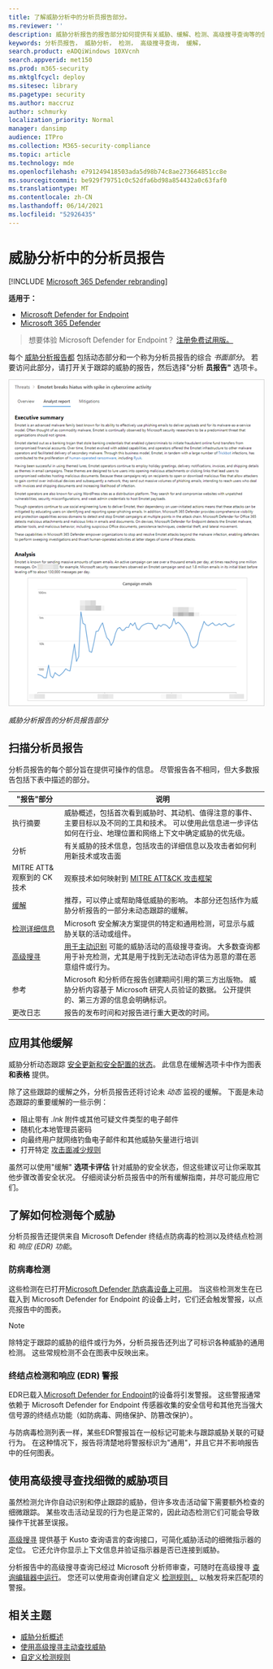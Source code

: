 ```yaml
---
title: 了解威胁分析中的分析员报告部分。
ms.reviewer: ''
description: 威胁分析报告的报告部分如何提供有关威胁、缓解、检测、高级搜寻查询等的信息。
keywords: 分析员报告， 威胁分析， 检测， 高级搜寻查询， 缓解，
search.product: eADQiWindows 10XVcnh
search.appverid: met150
ms.prod: m365-security
ms.mktglfcycl: deploy
ms.sitesec: library
ms.pagetype: security
ms.author: maccruz
author: schmurky
localization_priority: Normal
manager: dansimp
audience: ITPro
ms.collection: M365-security-compliance
ms.topic: article
ms.technology: mde
ms.openlocfilehash: e791249418503ada5d98b74c8ae273664851cc8e
ms.sourcegitcommit: be929f79751c0c52dfa6bd98a854432a0c63faf0
ms.translationtype: MT
ms.contentlocale: zh-CN
ms.lasthandoff: 06/14/2021
ms.locfileid: "52926435"
---
```

# <a name="the-analyst-report-in-threat-analytics"></a>威胁分析中的分析员报告

[!INCLUDE [Microsoft 365 Defender rebranding](../../includes/microsoft-defender.md)]

**适用于：**
- [Microsoft Defender for Endpoint](https://go.microsoft.com/fwlink/p/?linkid=2154037)
- [Microsoft 365 Defender](https://go.microsoft.com/fwlink/?linkid=2118804)

> 想要体验 Microsoft Defender for Endpoint？ [注册免费试用版。](https://www.microsoft.com/microsoft-365/windows/microsoft-defender-atp?ocid=docs-wdatp-exposedapis-abovefoldlink)

每个 [威胁分析报告都](threat-analytics.md) 包括动态部分和一个称为分析员报告的综合 _书面部分_。 若要访问此部分，请打开关于跟踪的威胁的报告，然后选择"分析 **员报告"** 选项卡。

![威胁分析报告的分析员报告部分的图像](images/ta-analyst-report-small.png)

_威胁分析报告的分析员报告部分_

## <a name="scan-the-analyst-report"></a>扫描分析员报告 
分析员报告的每个部分旨在提供可操作的信息。 尽管报告各不相同，但大多数报告包括下表中描述的部分。

| "报告"部分 | 说明 |
|--|--|
| 执行摘要 | 威胁概述，包括首次看到威胁时、其动机、值得注意的事件、主要目标以及不同的工具和技术。 可以使用此信息进一步评估如何在行业、地理位置和网络上下文中确定威胁的优先级。 |
| 分析 | 有关威胁的技术信息，包括攻击的详细信息以及攻击者如何利用新技术或攻击面 | 
| MITRE ATT&观察到的 CK 技术 | 观察技术如何映射到 [MITRE ATT&CK 攻击框架](https://attack.mitre.org/) | 
| [缓解](#apply-additional-mitigations) | 推荐，可以停止或帮助降低威胁的影响。 本部分还包括作为威胁分析报告的一部分未动态跟踪的缓解。 |
| [检测详细信息](#understand-how-each-threat-can-be-detected) | Microsoft 安全解决方案提供的特定和通用检测，可显示与威胁关联的活动或组件。 | 
| [高级搜寻](#find-subtle-threat-artifacts-using-advanced-hunting) | [用于主动识别](advanced-hunting-overview.md) 可能的威胁活动的高级搜寻查询。 大多数查询都用于补充检测，尤其是用于找到无法动态评估为恶意的潜在恶意组件或行为。 | 
| 参考 | Microsoft 和分析师在报告创建期间引用的第三方出版物。 威胁分析内容基于 Microsoft 研究人员验证的数据。 公开提供的、第三方源的信息会明确标识。 | 
| 更改日志 | 报告的发布时间和对报告进行重大更改的时间。 |

## <a name="apply-additional-mitigations"></a>应用其他缓解
威胁分析动态跟踪 [安全更新和安全配置的状态](threat-analytics.md#mitigations-review-list-of-mitigations-and-the-status-of-your-devices)。 此信息在缓解选项卡中作为图表 **和表格** 提供。

除了这些跟踪的缓解之外，分析员报告还将讨论未 _动态_ 监视的缓解。 下面是未动态跟踪的重要缓解的一些示例：

- 阻止带有 _.lnk_ 附件或其他可疑文件类型的电子邮件
- 随机化本地管理员密码
- 向最终用户就网络钓鱼电子邮件和其他威胁矢量进行培训
- 打开特定 [攻击面减少规则](attack-surface-reduction.md)

虽然可以使用"缓解" **选项卡评估** 针对威胁的安全状态，但这些建议可让你采取其他步骤改善安全状况。 仔细阅读分析员报告中的所有缓解指南，并尽可能应用它们。

## <a name="understand-how-each-threat-can-be-detected"></a>了解如何检测每个威胁
分析员报告还提供来自 Microsoft Defender 终结点防病毒的检测以及终结点检测和 _响应 (EDR) 功能_。

### <a name="antivirus-detections"></a>防病毒检测
这些检测在已打开[Microsoft Defender 防病毒设备上可用](/windows/security/threat-protection/microsoft-defender-antivirus/microsoft-defender-antivirus-in-windows-10)。 当这些检测发生在已载入到 Microsoft Defender for Endpoint 的设备上时，它们还会触发警报，以点亮报告中的图表。

>[!NOTE]
>除特定于跟踪的威胁的组件或行为外，分析员报告还列出了可标识各种威胁的通用检测。 这些常规检测不会在图表中反映出来。

### <a name="endpoint-detection-and-response-edr-alerts"></a>终结点检测和响应 (EDR) 警报
EDR已载入[Microsoft Defender for Endpoint](onboard-configure.md)的设备将引发警报。 这些警报通常依赖于 Microsoft Defender for Endpoint 传感器收集的安全信号和其他充当强大信号源的终结点功能（如防病毒、网络保护、防篡改保护）。

与防病毒检测列表一样，某些EDR警报旨在一般标记可能未与跟踪威胁关联的可疑行为。 在这种情况下，报告将清楚地将警报标识为"通用"，并且它并不影响报告中的任何图表。

## <a name="find-subtle-threat-artifacts-using-advanced-hunting"></a>使用高级搜寻查找细微的威胁项目
虽然检测允许你自动识别和停止跟踪的威胁，但许多攻击活动留下需要额外检查的细微跟踪。 某些攻击活动呈现的行为也是正常的，因此动态检测它们可能会导致操作干扰甚至误报。

[高级搜寻](advanced-hunting-overview.md) 提供基于 Kusto 查询语言的查询接口，可简化威胁活动的细微指示器的定位。 它还允许你显示上下文信息并验证指示器是否已连接到威胁。

分析报告中的高级搜寻查询已经过 Microsoft 分析师审查，可随时在高级搜寻 [查询编辑器中运行](https://securitycenter.windows.com/advanced-hunting)。 您还可以使用查询创建自定义 [检测规则，](custom-detection-rules.md) 以触发将来匹配项的警报。


## <a name="related-topics"></a>相关主题
- [威胁分析概述](threat-analytics.md)
- [使用高级搜寻主动查找威胁](advanced-hunting-overview.md) 
- [自定义检测规则](custom-detection-rules.md)